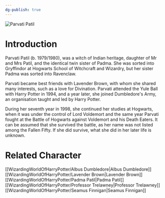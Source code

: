 ```yaml
---
dg-publish: true
---
```

![Parvati Patil](http://rxbg5ysja.bkt.gdipper.com/Parvati_Patil.png)
# Introduction
Parvati Patil (b. 1979/1980), was a witch of Indian heritage, daughter of Mr and Mrs Patil, and the identical twin sister of Padma. She was sorted into Gryffindor at Hogwarts School of Witchcraft and Wizardry, but her sister Padma was sorted into Ravenclaw.  

Parvati became best friends with Lavender Brown, with whom she shared many interests, such as a love for Divination. Parvati attended the Yule Ball with Harry Potter in 1994, and a year later, she joined Dumbledore's Army, an organisation taught and led by Harry Potter. 

During her seventh year in 1998, she continued her studies at Hogwarts, when it was under the control of Lord Voldemort and the same year Parvati fought at the Battle of Hogwarts against Voldemort and his Death Eaters. It can be assumed that she survived the battle, as her name was not listed among the Fallen Fifty. If she did survive, what she did in her later life is unknown. 

# Related Character
[[WizardingWorldOfHarryPotter/Albus Dumbledore\|Albus Dumbledore]]
[[WizardingWorldOfHarryPotter/Lavender Brown\|Lavender Brown]]
[[WizardingWorldOfHarryPotter/Padma Patil\|Padma Patil]]
[[WizardingWorldOfHarryPotter/Professor Trelawney\|Professor Trelawney]]
[[WizardingWorldOfHarryPotter/Seamus Finnigan\|Seamus Finnigan]]
